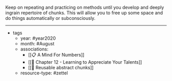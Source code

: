 Keep on repeating and practicing on methods until you develop and deeply ingrain repertoire of chunks. This will allow you to free up some space and do things automatically or subconsciously.

---

- tags
	- year: #year2020
	- month: #August
	- associations: 
		- [[📋 A Mind For Numbers]]
		- [[🌱 Chapter 12 - Learning to Appreciate Your Talents]]
		- [[🌲  Reusable abstract chunks]]
	- resource-type: #zettel 
